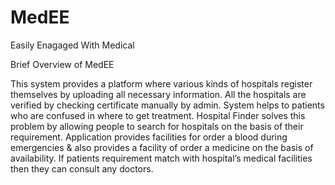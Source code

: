 # MedEE
Easily Enagaged With Medical

  Brief Overview of MedEE
  
  This system provides a platform where various kinds of hospitals register themselves by uploading all necessary information. 
  All the hospitals are verified by checking certificate manually by admin. System helps to patients who are confused in where to get 
  treatment. Hospital Finder solves this problem by allowing people to search for hospitals on the basis of their requirement. Application 
  provides facilities for order a blood during emergencies & also provides a facility of order a medicine on the basis of availability. 
  If patients requirement match with hospital’s medical facilities then they can consult any doctors.
